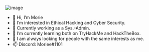 ![image](https://user-images.githubusercontent.com/96754343/147844628-208502ec-f992-4dbe-a1b3-2d03c3822f70.png)

- 👋 Hi, I’m Morie
- 👀 I’m interested in Ethical Hacking and Cyber Security.
- 💼 Currently working as a Sys.-Admin.
- 🌱 I’m currently learning both on TryHackMe and HackTheBox.
- 💞️ I am always looking for people with the same interests as me.
- 📫 Discord: Moriee#1101

<!---
Moriegahn/Moriegahn is a ✨ special ✨ repository because its `README.md` (this file) appears on your GitHub profile.
You can click the Preview link to take a look at your changes.
--->
